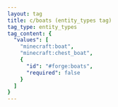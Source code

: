 ```yaml
---
layout: tag
title: c/boats (entity_types tag)
tag_type: entity_types
tag_content: {
  "values": [
    "minecraft:boat",
    "minecraft:chest_boat",
    {
      "id": "#forge:boats",
      "required": false
    }
  ]
}
---
```


